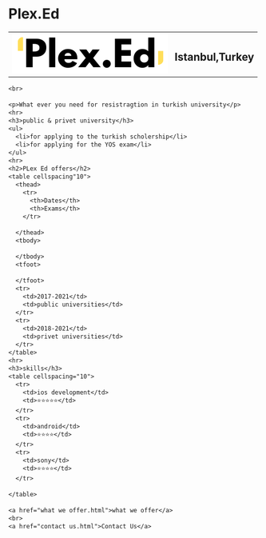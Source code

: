 # Plex.Ed
<!DOCTYPE html>
<html lang="en" dir="ltr">
  <head>
    <meta charset="utf-8">
    <title>Plex.Ed</title>
  </head>
  <body>
    <table cellspacing="20">
      <tr>
        <td><img src="Plex Ed.png" alt="Plex.Ed"></td>
        <td>  <h2> Istanbul,Turkey</h2></td>
      </tr>
    </table>

    <br>

    <p>What ever you need for resistragtion in turkish university</p>
    <hr>
    <h3>public & privet university</h3>
    <ul>
      <li>for applying to the turkish scholership</li>
      <li>for applying for the YOS exam</li>
    </ul>
    <hr>
    <h2>PLex Ed offers</h2>
    <table cellspacing"10">
      <thead>
        <tr>
          <th>Dates</th>
          <th>Exams</th>
        </tr>

      </thead>
      <tbody>

      </tbody>
      <tfoot>

      </tfoot>
      <tr>
        <td>2017-2021</td>
        <td>public universities</td>
      </tr>
      <tr>
        <td>2018-2021</td>
        <td>privet universities</td>
      </tr>
    </table>
    <hr>
    <h3>skills</h3>
    <table cellspacing="10">
      <tr>
        <td>ios development</td>
        <td>⭐⭐⭐⭐⭐</td>
      </tr>
      <tr>
        <td>android</td>
        <td>⭐⭐⭐⭐</td>
      </tr>
      <tr>
        <td>sony</td>
        <td>⭐⭐⭐⭐</td>
      </tr>

    </table>

    <a href="what we offer.html">what we offer</a>
    <br>
    <a href="contact us.html">Contact Us</a>
  </body>
</html>
